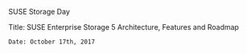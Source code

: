 SUSE Storage Day

Title: SUSE Enterprise Storage 5 Architecture, Features and Roadmap

    Date: October 17th, 2017
    
